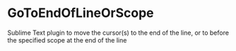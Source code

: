 # GoToEndOfLineOrScope
Sublime Text plugin to move the cursor(s) to the end of the line, or to before the specified scope at the end of the line
